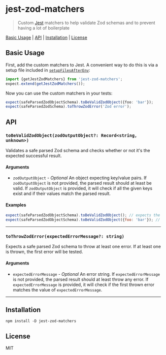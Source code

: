# jest-zod-matchers

> Custom [Jest](https://jestjs.io/en/) matchers to help validate Zod schemas and to prevent having a lot of boilerplate

[Basic Usage](#basic-usage) | [API](#api) | [Installation](#installation) | [License](#license)

## Basic Usage

First, add the custom matchers to Jest. A convenient way to do this is via a setup file included in [`setupFilesAfterEnv`](https://jestjs.io/docs/en/configuration.html#setupfilesafterenv-array):

```ts
import {getJestZodMatchers} from 'jest-zod-matchers';
expect.extend(getJestZodMatchers());
```

Now you can use the custom matchers in your tests:

```ts
expect(safeParsedZodObjectSchema).toBeValidZodObject({foo: 'bar'});
expect(safeParsedZodSchema).toThrowZodError('Zod error');
```

## API

### `toBeValidZodObject(zodOutputObject?: Record<string, unknown>)`

Validates a safe parsed Zod schema and checks whether or not it's the expected successful result.

#### Arguments

- `zodOutputObject` - _Optional_ An object expecting key/value pairs. If `zodOutputObject` is not provided, the parsed result should at least be valid. If `zodOutputObject` is provided, it will check if all the given keys exist and if their values match the parsed result.

#### Examples

```js
expect(safeParsedZodObjectSchema).toBeValidZodObject(); // expects the valid parse result
expect(safeParsedZodObjectSchema).toBeValidZodObject({foo: 'bar'}); // expects "foo" to be available in the parsed result and its value be a string of "bar"
```

<hr />

### `toThrowZodError(expectedErrorMessage?: string)`

Expects a safe parsed Zod schema to throw at least one error. If at least one is thrown, the first error will be tested.

#### Arguments

- `expectedErrorMessage` - _Optional_ An error string. If `expectedErrorMessage` is not provided, the parsed result should at least throw any error. If `expectedErrorMessage` is provided, it will check if the first thrown error matches the value of `expectedErrorMessage`.

<hr />

## Installation

```
npm install -D jest-zod-matchers
```

## License

MIT
